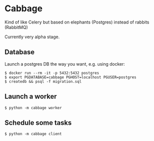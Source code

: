 # Cabbage

Kind of like Celery but based on elephants (Postgres) instead of rabbits (RabbitMQ)

Currently very alpha stage.

## Database

Launch a postgres DB the way you want, e.g. using docker:

```console
$ docker run --rm -it -p 5432:5432 postgres
$ export PGDATABASE=cabbage PGHOST=localhost PGUSER=postgres
$ createdb && psql -f migration.sql
```

## Launch a worker

```console
$ python -m cabbage worker
```


## Schedule some tasks

```console
$ python -m cabbage client
```
